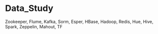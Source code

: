 # Data_Study
Zookeeper, Flume, Kafka, Sorm, Esper, HBase, Hadoop, Redis, Hue, Hive, Spark, Zeppelin, Mahout, TF
